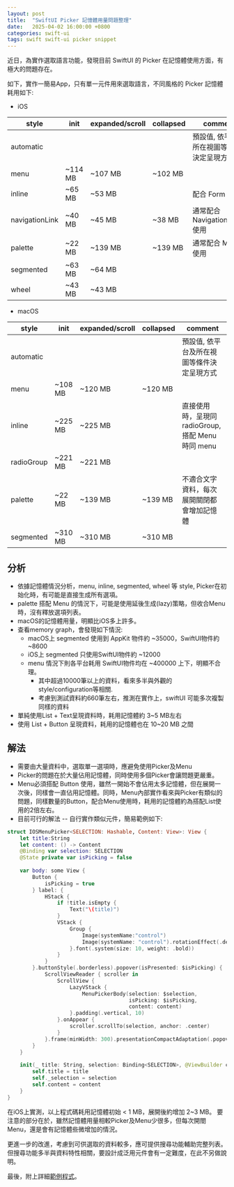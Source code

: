 ```yaml
---
layout: post
title:  "SwiftUI Picker 記憶體用量問題整理"
date:   2025-04-02 16:00:00 +0800
categories: swift-ui
tags: swift swift-ui picker snippet
---
```


近日，為實作選取語言功能，發現目前 SwiftUI 的 Picker 在記憶體使用方面，有極大的問題存在。

如下，實作一簡易App，只有單一元件用來選取語言，不同風格的 Picker 記憶體耗用如下:

- iOS

|style| init | expanded/scroll | collapsed | comment|
|---|---|---|---|---|
|automatic| | | | 預設值, 依平台及所在視圖等條件決定呈現方式|
|menu|~114 MB|~107 MB|~102 MB||
|inline|~65 MB|~53 MB|  | 配合 Form 使用 |
|navigationLink|~40 MB|~45 MB|~38 MB| 通常配合 NavigationStack 使用 |
|palette|~22 MB|~139 MB|~139 MB| 通常配合 Menu 使用 |
|segmented|~63 MB|~64 MB|  ||
|wheel|~43 MB|~43 MB|  ||

- macOS

|style| init | expanded/scroll | collapsed | comment|
|---|---|---|---|---|
|automatic| | | | 預設值, 依平台及所在視圖等條件決定呈現方式|
|menu|~108 MB|~120 MB|~120 MB|
|inline|~225 MB|~225 MB| | 直接使用時，呈現同 radioGroup, 搭配 Menu 時同 menu |
|radioGroup|~221 MB|~221 MB| | |
|palette|~22 MB|~139 MB|~139 MB|不適合文字資料，每次展開關閉都會增加記憶體|
|segmented|~310 MB|~310 MB| ~310 MB |||

## 分析

- 依據記憶體情況分析，menu, inline, segmented, wheel 等 style, Picker在初始化時，有可能是直接生成所有選項。
- palette 搭配 Menu 的情況下，可能是使用延後生成(lazy)策略，但收合Menu時，沒有釋放選項列表。
- macOS的記憶體用量，明顯比iOS多上許多。
- 查看memory graph，會發現如下情況:
    - macOS上 segmented 使用到 AppKit 物件約 ~35000，SwiftUI物件約 ~8600
    - iOS上 segmented 只使用SwiftUI物件約 ~12000
    - menu 情況下則各平台耗用 SwiftUI物件均在 ~400000 上下，明顯不合理。
        - 其中超過10000筆以上的資料，看來多半與外觀的 style/configuration等相關.
        - 考慮到測試資料約660筆左右，推測在實作上，swiftUI 可能多次複製同樣的資料
- 單純使用List + Text呈現資料時，耗用記憶體約 3~5 MB左右
- 使用 List + Button 呈現資料，耗用的記憶體也在 10~20 MB 之間

## 解法
- 需要由大量資料中，選取單一選項時，應避免使用Picker及Menu
- Picker的問題在於大量佔用記憶體，同時使用多個Picker會讓問題更嚴重。
- Menu必須搭配 Button 使用，雖然一開始不會佔用太多記憶體，但在展開一次後，同樣會一直佔用記憶體。同時，Menu內部實作看來與Picker有類似的問題，同樣數量的Button，配合Menu使用時，耗用的記憶體約為搭配List使用的2倍左右。
- 目前可行的解法 -- 自行實作類似元件，簡易範例如下:

```swift
struct IOSMenuPicker<SELECTION: Hashable, Content: View>: View {
    let title:String
    let content: () -> Content
    @Binding var selection: SELECTION
    @State private var isPicking = false
    
    var body: some View {
        Button {
            isPicking = true
        } label: {
            HStack {
                if !title.isEmpty {
                    Text("\(title)")
                }
                VStack {
                    Group {
                        Image(systemName:"control")
                        Image(systemName: "control").rotationEffect(.degrees(180.0))
                    }.font(.system(size: 10, weight: .bold))
                }
            }
        }.buttonStyle(.borderless).popover(isPresented: $isPicking) {
            ScrollViewReader { scroller in
                ScrollView {
                    LazyVStack {
                        MenuPickerBody(selection: $selection,
                                       isPicking: $isPicking,
                                       content: content)
                    }.padding(.vertical, 10)
                }.onAppear {
                    scroller.scrollTo(selection, anchor: .center)
                }
            }.frame(minWidth: 300).presentationCompactAdaptation(.popover)
        }
    }
    
    init(_ title: String, selection: Binding<SELECTION>, @ViewBuilder content: @escaping () -> Content) {
        self.title = title
        self._selection = selection
        self.content = content
    }
}

```
在iOS上實測，以上程式碼耗用記憶體初始 < 1 MB，展開後約增加 2~3 MB。
要注意的部分在於，雖然記憶體用量相較Picker及Menu少很多，但每次開閤Menu，還是會有記憶體些微增加的情況。


更進一步的改進，考慮到可供選取的資料較多，應可提供搜尋功能輔助完整列表。但搜尋功能多半與資料特性相關，要設計成泛用元件會有一定難度，在此不另做說明。

最後，附上詳細[範例程式](https://github.com/chenhaiteng/PickerMemoryDemo)。

